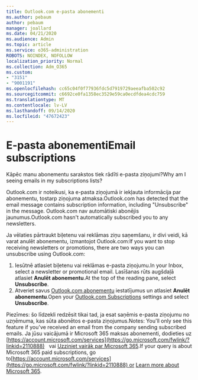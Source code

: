 ```yaml
---
title: Outlook.com e-pasta abonementi
ms.author: pebaum
author: pebaum
manager: joallard
ms.date: 04/21/2020
ms.audience: Admin
ms.topic: article
ms.service: o365-administration
ROBOTS: NOINDEX, NOFOLLOW
localization_priority: Normal
ms.collection: Adm_O365
ms.custom:
- "3151"
- "9001191"
ms.openlocfilehash: cc65c04f0f77936fdc5d7919729aeeafba502c92
ms.sourcegitcommit: c6692ce0fa1358ec3529e59ca0ecdfdea4cdc759
ms.translationtype: MT
ms.contentlocale: lv-LV
ms.lasthandoff: 09/14/2020
ms.locfileid: "47672423"
---
```

# <a name="email-subscriptions"></a><span data-ttu-id="0578f-102">E-pasta abonementi</span><span class="sxs-lookup"><span data-stu-id="0578f-102">Email subscriptions</span></span>

<span data-ttu-id="0578f-103">Kāpēc manu abonementu sarakstos tiek rādīti e-pasta ziņojumi?</span><span class="sxs-lookup"><span data-stu-id="0578f-103">Why am I seeing emails in my subscriptions lists?</span></span>

<span data-ttu-id="0578f-104">Outlook.com ir noteikusi, ka e-pasta ziņojumā ir iekļauta informācija par abonementu, tostarp ziņojuma atmaksa.</span><span class="sxs-lookup"><span data-stu-id="0578f-104">Outlook.com has detected that the email message contains subscription information, including "Unsubscribe" in the message.</span></span> <span data-ttu-id="0578f-105">Outlook.com nav automātiski abonējis jaunumus.</span><span class="sxs-lookup"><span data-stu-id="0578f-105">Outlook.com hasn't automatically subscribed you to any newsletters.</span></span>

<span data-ttu-id="0578f-106">Ja vēlaties pārtraukt biļetenu vai reklāmas ziņu saņemšanu, ir divi veidi, kā varat anulēt abonementu, izmantojot Outlook.com:</span><span class="sxs-lookup"><span data-stu-id="0578f-106">If you want to stop receiving newsletters or promotions, there are two ways you can unsubscribe using Outlook.com:</span></span>
1. <span data-ttu-id="0578f-107">Iesūtnē atlasiet biļetenu vai reklāmas e-pasta ziņojumu.</span><span class="sxs-lookup"><span data-stu-id="0578f-107">In your Inbox, select a newsletter or promotional email.</span></span> <span data-ttu-id="0578f-108">Lasīšanas rūts augšdaļā atlasiet **Anulēt abonementu**.</span><span class="sxs-lookup"><span data-stu-id="0578f-108">At the top of the reading pane, select **Unsubscribe**.</span></span>
2. <span data-ttu-id="0578f-109">Atveriet savus [Outlook.com abonementu](https://go.microsoft.com/fwlink/?linkid=2110887) iestatījumus un atlasiet **Anulēt abonementu**.</span><span class="sxs-lookup"><span data-stu-id="0578f-109">Open your [Outlook.com Subscriptions](https://go.microsoft.com/fwlink/?linkid=2110887) settings and select **Unsubscribe**.</span></span>

<span data-ttu-id="0578f-110">Piezīmes: šo līdzekli redzēsit tikai tad, ja esat saņēmis e-pasta ziņojumu no uzņēmuma, kas sūta abonētos e-pasta ziņojumus.</span><span class="sxs-lookup"><span data-stu-id="0578f-110">Notes: You'll only see this feature if you've received an email from the company sending subscribed emails.</span></span>
<span data-ttu-id="0578f-111">Ja jūsu vaicājumā ir Microsoft 365 maksas abonementi, dodieties uz [https://account.microsoft.com/services](https://go.microsoft.com/fwlink/?linkid=2110888)   vai [Uzziniet vairāk par Microsoft 365](https://products.office.com/compare-all-microsoft-office-products?tab=1&WT.mc_id=PROD_OL-Web_Support_O365NewValue_Upgrade).</span><span class="sxs-lookup"><span data-stu-id="0578f-111">If your query is about Microsoft 365 paid subscriptions, go to[https://account.microsoft.com/services](https://go.microsoft.com/fwlink/?linkid=2110888) or [Learn more about Microsoft 365](https://products.office.com/compare-all-microsoft-office-products?tab=1&WT.mc_id=PROD_OL-Web_Support_O365NewValue_Upgrade).</span></span>
  